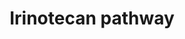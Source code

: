 ---
annotations:
- id: PW:0001224
  parent: drug pathway
  type: Pathway Ontology
  value: irinotecan drug pathway
- id: DOID:1227
  parent: null
  type: Disease Ontology
  value: neutropenia
- id: DOID:13250
  parent: null
  type: Disease Ontology
  value: diarrhea
- id: DOID:162
  parent: disease of cellular proliferation
  type: Disease Ontology
  value: cancer
authors:
- 169.230.77.174
- MaintBot
- Thomas
- Ddigles
- Egonw
- Mkutmon
- DeSl
- AlexanderPico
- Eweitz
- Madeomuga
description: 'This pathway shows the biotransformation of the chemotherapy prodrug
  irinotecan to form the active metabolite SN-38, an inhibitor of DNA topoisomerase
  I. SN-38 is primarily metabolized to the inactive SN-38 glucuronide by UGT1A1, the
  isoform catalyzing bilirubin glucuronidation. Irinotecan is used in the treatment
  of metastatic colorectal cancer, small cell lung cancer and several other solid
  tumors. There is large interpatient variability in response to irinotecan, as well
  as severe side effects such as diarrhea and neutropenia, which might be explained
  in part by genetic variation in the metabolic enzymes and transporters depicted
  here. Well-known variants to effect this pathway are the promoter polymorphic repeat
  in UGT1A1 (UGT1A1*28) and the 1236C&amp;gt;T polymorphism in ABCB1. While UGT1A1*28
  genotype has been associated with toxicity, further evidence is needed to describe
  the roles of ABCB1 variants in toxicity.  Source: [http://www.pharmgkb.org/search/pathway/irinotecan/liver.jsp
  PharmGkb]'
last-edited: 2021-05-09
organisms:
- Rattus norvegicus
redirect_from:
- /index.php/Pathway:WP124
- /instance/WP124
revision: null
schema-jsonld:
- '@context': https://schema.org/
  '@id': https://wikipathways.github.io/pathways/WP124.html
  '@type': Dataset
  creator:
    '@type': Organization
    name: WikiPathways
  description: 'This pathway shows the biotransformation of the chemotherapy prodrug
    irinotecan to form the active metabolite SN-38, an inhibitor of DNA topoisomerase
    I. SN-38 is primarily metabolized to the inactive SN-38 glucuronide by UGT1A1,
    the isoform catalyzing bilirubin glucuronidation. Irinotecan is used in the treatment
    of metastatic colorectal cancer, small cell lung cancer and several other solid
    tumors. There is large interpatient variability in response to irinotecan, as
    well as severe side effects such as diarrhea and neutropenia, which might be explained
    in part by genetic variation in the metabolic enzymes and transporters depicted
    here. Well-known variants to effect this pathway are the promoter polymorphic
    repeat in UGT1A1 (UGT1A1*28) and the 1236C&amp;gt;T polymorphism in ABCB1. While
    UGT1A1*28 genotype has been associated with toxicity, further evidence is needed
    to describe the roles of ABCB1 variants in toxicity.  Source: [http://www.pharmgkb.org/search/pathway/irinotecan/liver.jsp
    PharmGkb]'
  keywords:
  - APC
  - Abcc1
  - Abcc2
  - Abcg2
  - Bche
  - CYP3A4
  - CYP3A5
  - Ces2
  - Irinotecan
  - M4
  - NPC1
  - RGD:621508
  - SN-38
  - SN-38G
  - UGT1A10
  - UGT1A9
  - Ugt1a1
  - Ugt1a6
  license: CC0
  name: Irinotecan pathway
seo: CreativeWork
title: Irinotecan pathway
wpid: WP124
---